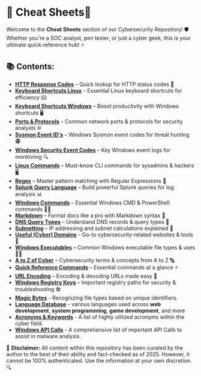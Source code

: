 # 🚀 Cheat Sheets📜

Welcome to the **Cheat Sheets** section of our Cybersecurity Repository! 🛡️ Whether you're a SOC analyst, pen tester, or just a cyber geek, this is your ultimate quick-reference hub! ⚡

## 📚 Contents:
- [**HTTP Response Codes**](https://github.com/luke-mckeever/Cyber_Vault/blob/main/Cheat%20Sheets/All%20Cheetsheets/HTTP%20Response%20Codes.md) – Quick lookup for HTTP status codes 📡  
- [**Keyboard Shortcuts Linux**](https://github.com/luke-mckeever/Cyber_Vault/blob/main/Cheat%20Sheets/All%20Cheetsheets/Keyboard%20Shortcuts%20Linux.md) – Essential Linux keyboard shortcuts for efficiency ⌨️  
- [**Keyboard Shortcuts Windows**](https://github.com/luke-mckeever/Cyber_Vault/blob/main/Cheat%20Sheets/All%20Cheetsheets/Keyboard%20Shortcuts%20Windows.md) – Boost productivity with Windows shortcuts 🖥️  
- [**Ports & Protocols**](https://github.com/luke-mckeever/Cyber_Vault/blob/main/Cheat%20Sheets/All%20Cheetsheets/Ports%20%26%20Protocols.md) – Common network ports & protocols for security analysts 🌐  
- [**Sysmon Event ID's**](https://github.com/luke-mckeever/Cyber_Vault/blob/main/Cheat%20Sheets/All%20Cheetsheets/Sysmon%20Event%20ID's.md) – Windows Sysmon event codes for threat hunting 🕵️  
- [**Windows Security Event Codes**](https://github.com/luke-mckeever/Cyber_Vault/blob/main/Cheat%20Sheets/All%20Cheetsheets/Windows%20Security%20Event%20Codes.md) – Key Windows event logs for monitoring 🔍  
- [**Linux Commands**](https://github.com/luke-mckeever/Cyber_Vault/blob/main/Cheat%20Sheets/All%20Cheetsheets/Linux%20Commands.md) – Must-know CLI commands for sysadmins & hackers 🖥️  
- [**Regex**](https://github.com/luke-mckeever/Cyber_Vault/blob/main/Cheat%20Sheets/All%20Cheetsheets/Regex.md) – Master pattern matching with Regular Expressions 🔎  
- [**Splunk Query Language**](https://github.com/luke-mckeever/Cyber_Vault/blob/main/Cheat%20Sheets/All%20Cheetsheets/Splunk%20Query%20Language.md) – Build powerful Splunk queries for log analysis 📊  
- [**Windows Commands**](https://github.com/luke-mckeever/Cyber_Vault/blob/main/Cheat%20Sheets/All%20Cheetsheets/Windows%20Commands.md) – Essential Windows CMD & PowerShell commands 🏴‍☠️  
- [**Markdown**](https://github.com/luke-mckeever/Cyber_Vault/blob/main/Cheat%20Sheets/All%20Cheetsheets/Markdown.md) – Format docs like a pro with Markdown syntax 📝  
- [**DNS Query Types**](https://github.com/luke-mckeever/Cyber_Vault/blob/main/Cheat%20Sheets/All%20Cheetsheets/DNS%20Query%20Types.md) – Understand DNS records & query types 📡  
- [**Subnetting**](https://github.com/luke-mckeever/Cyber_Vault/blob/main/Cheat%20Sheets/All%20Cheetsheets/Subnetting.md) – IP addressing and subnet calculations explained 📏  
- [**Useful (Cyber) Domains**](https://github.com/luke-mckeever/Cyber_Vault/blob/main/Cheat%20Sheets/All%20Cheetsheets/Useful%20(Cyber)%20Domains.md) – Go-to cybersecurity-related websites & tools 🔗  
- [**Windows Executables**](https://github.com/luke-mckeever/Cyber_Vault/blob/main/Cheat%20Sheets/All%20Cheetsheets/Windows%20Executables.md) – Common Windows executable file types & uses 🏴‍☠️  
- [**A to Z of Cyber**](https://github.com/luke-mckeever/Cyber_Vault/blob/main/Cheat%20Sheets/All%20Cheetsheets/A%20to%20Z%20of%20Cyber.md) – Cybersecurity terms & concepts from A to Z 🔠  
- [**Quick Reference Commands**](https://github.com/luke-mckeever/Cyber_Vault/blob/main/Cheat%20Sheets/All%20Cheetsheets/Quick%20Reference%20Commands.md) – Essential commands at a glance ⚡  
- [**URL Encoding**](https://github.com/luke-mckeever/Cyber_Vault/blob/main/Cheat%20Sheets/All%20Cheetsheets/URL%20Encoding.md) – Encoding & decoding URLs made easy 🔢  
- [**Windows Registry Keys**](https://github.com/luke-mckeever/Cyber_Vault/blob/main/Cheat%20Sheets/All%20Cheetsheets/Windows%20Registry%20Keys.md) – Important registry paths for security & troubleshooting 🛠️  
- [**Magic Bytes**](https://github.com/luke-mckeever/Cyber_Vault/blob/main/Cheat%20Sheets/All%20Cheetsheets/Magic%20Bytes.md) - Recognizing file types based on unique identifiers.
- [**Language Database**](https://github.com/luke-mckeever/Cyber_Vault/blob/main/Cheat%20Sheets/All%20Cheetsheets/Language%20Database.md) - various languages used across **web development**, **system programming**, **game development**, and more 
- [**Acronyms & Keywords**](https://github.com/luke-mckeever/Cyber_Vault/blob/main/Cheat%20Sheets/All%20Cheetsheets/Acronyms%20%26%20Keywords.md) - A list of highly utilized acronyms within the cyber field.
- [**Windows API Calls**](https://github.com/luke-mckeever/Cyber_Vault/blob/main/Cheat%20Sheets/All%20Cheetsheets/Windows%20API%20Calls.md) - A comprehensive list of important API Calls to assist in malware analysis.


📢 **Disclaimer:** All content within this repository has been curated by the author to the best of their ability and fact-checked as of 2025. However, it cannot be 100% authenticated. Use the information at your own discretion. 🔍
